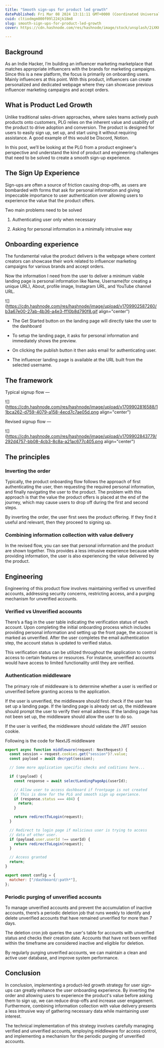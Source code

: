 ```yaml
---
title: "Smooth sign-ups for product led growth"
datePublished: Fri Mar 08 2024 13:11:11 GMT+0000 (Coordinated Universal Time)
cuid: cltiodmgm000f09l224jk18m8
slug: smooth-sign-ups-for-product-led-growth
cover: https://cdn.hashnode.com/res/hashnode/image/stock/unsplash/2iXKHA9PjVk/upload/e74ecb77640fab5273042bba19c70ee4.jpeg

---
```


## Background

As an Indie Hacker, I’m building an influencer marketing marketplace that matches appropriate influencers with the brands for marketing campaigns. Since this is a new platform, the focus is primarily on onboarding users. Mainly influencers at this point. With this product, influencers can create personalized and dedicated webpage where they can showcase previous influencer marketing campaigns and accept orders.

## What is Product Led Growth

Unlike traditional sales-driven approaches, where sales teams actively push products onto customers, PLG relies on the inherent value and usability of the product to drive adoption and conversion. The product is designed for users to easily sign up, set up, and start using it without requiring assistance. A good example of this would be Discord, Notion.

In this post, we’ll be looking at the PLG from a product engineer's perspective and understand the kind of product and engineering challenges that need to be solved to create a smooth sign-up experience.

## The Sign Up Experience

Sign-ups are often a source of friction causing drop-offs, as users are bombarded with forms that ask for personal information and giving impeccable importance to user authentication over allowing users to experience the value that the product offers.

Two main problems need to be solved

1. Authenticating user only when necessary
    
2. Asking for personal information in a minimally intrusive way
    

## Onboarding experience

The fundamental value the product delivers is the webpage where content creators can showcase their work related to influencer marketing campaigns for various brands and accept orders.

Now the information I need from the user to deliver a minimum viable landing page is personal information like Name, Username(for creating a unique URL), About, profile image, Instagram URL, and YouTube channel URL.

![](https://cdn.hashnode.com/res/hashnode/image/upload/v1709902587260/b3a67e00-27ab-4b36-a4e3-ff10b8d790f8.gif align="center")

* The Get Started button on the landing page will directly take the user to the dashboard
    
* To setup the landing page, it asks for personal information and immediately shows the preview.
    
* On clicking the publish button it then asks email for authenticating user.
    
* The influencer landing page is available at the URL built from the selected username.
    

## The framework

Typical signup flow —

![](https://cdn.hashnode.com/res/hashnode/image/upload/v1709902816588/11bca262-d759-4079-a158-4ecd7c7ae05d.png align="center")

Revised signup flow —

![](https://cdn.hashnode.com/res/hashnode/image/upload/v1709902843779/292d4757-bb08-4cb3-8c8a-a21ac677c405.png align="center")

## The principles

### Inverting the order

Typically, the product onboarding flow follows the approach of first authenticating the user, then requesting the required personal information, and finally navigating the user to the product. The problem with this approach is that the value the product offers is placed at the end of the journey, which may cause users to drop off during the first and second steps.

By inverting the order, the user first sees the product offering. If they find it useful and relevant, then they proceed to signing up.

### Combining information collection with value delivery

In the revised flow, you can see that personal information and the product are shown together. This provides a less intrusive experience because while providing information, the user is also experiencing the value delivered by the product.

## Engineering

Engineering of this product flow involves maintaining verified vs unverified accounts, addressing security concerns, restricting access, and a purging mechanism for unverified accounts.

### Verified vs Unverified accounts

There’s a flag in the user table indicating the verification status of each account. Upon completing the initial onboarding process which includes providing personal information and setting up the front page, the account is marked as unverified. After the user completes the email authentication step, the account status is updated to verified status.

This verification status can be utilized throughout the application to control access to certain features or resources. For instance, unverified accounts would have access to limited functionality until they are verified.

### Authentication middleware

The primary role of middleware is to determine whether a user is verified or unverified before granting access to the application.

If the user is unverified, the middleware should first check if the user has set up a landing page. If the landing page is already set up, the middleware should prompt the user to verify their email address. If the landing page has not been set up, the middleware should allow the user to do so.

If the user is verified, the middleware should validate the JWT session cookie.

Following is the code for NextJS middleware

```jsx
export async function middleware(request: NextRequest) {
  const session = request.cookies.get("session")?.value;
  const payload = await decrypt(session);

  // Some more application specific checks and coditions here...

  if (!payload) {
    const response = await selectLandingPageApi(userId);

    // Allow user to access dashboard if frontpage is not created
    // This is done for the PLG and smooth sign up experience.
    if (response.status === 404) {
      return;
    }

    return redirectToLogin(request);
  }

  // Redirect to login page if malicious user is trying to access
  // data of other user.
  if (payload.user.userId !== userId) {
    return redirectToLogin(request);
  }

  // Access granted
  return;
}

export const config = {
  matcher: ["/dashboard/:path*"],
};
```

### Periodic purging of unverified accounts

To manage unverified accounts and prevent the accumulation of inactive accounts, there’s a periodic deletion job that runs weekly to identify and delete unverified accounts that have remained unverified for more than 7 days.

The deletion cron job queries the user's table for accounts with unverified status and checks their creation date. Accounts that have not been verified within the timeframe are considered inactive and eligible for deletion.

By regularly purging unverified accounts, we can maintain a clean and active user database, and improve system performance.

## Conclusion

In conclusion, implementing a product-led growth strategy for user sign-ups can greatly enhance the user onboarding experience. By inverting the order and allowing users to experience the product's value before asking them to sign up, we can reduce drop-offs and increase user engagement. Furthermore, combining information collection with value delivery presents a less intrusive way of gathering necessary data while maintaining user interest.

The technical implementation of this strategy involves carefully managing verified and unverified accounts, employing middleware for access control, and implementing a mechanism for the periodic purging of unverified accounts.